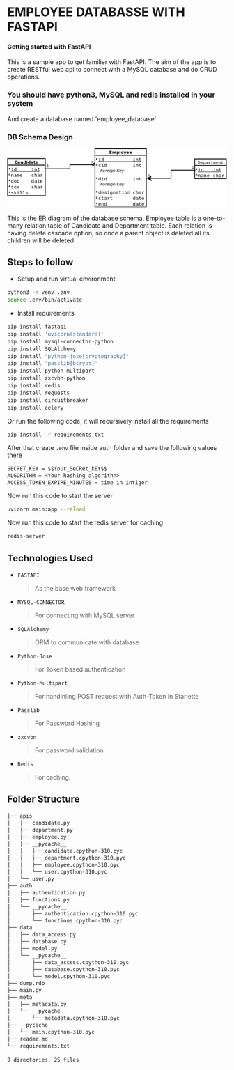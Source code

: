 # EMPLOYEE DATABASSE WITH FASTAPI

#### Getting started with FastAPI
This is a sample app to get familier with FastAPI. The aim of the app is to create RESTful web api to connect with a MySQL database and do CRUD operations.


### You should have python3, MySQL and redis installed in your system
And create a database named 'employee_database'

### DB Schema Design

![ER Diagram!](Diagram1.png "ER Diagram")

This is the ER diagram of the database schema. Employee table is a one-to-many relation table of Candidate and Department table. Each relation is having delete cascade option, so once a parent object is deleted all its children will be deleted.


## Steps to follow

- Setup and run virtual environment
``` bash
python3 -m venv .env
source .env/bin/activate
```
- Install requirements
``` bash
pip install fastapi
pip install 'uvicorn[standard]'
pip install mysql-connector-python
pip install SQLAlchemy
pip install "python-jose[cryptography]"
pip install "passlib[bcrypt]"
pip install python-multipart
pip install zxcvbn-python
pip install redis
pip install requests
pip install circuitbreaker
pip install celery
```
Or run the following code, it will recursively install all the requirements
``` bash
pip install -r requirements.txt
```
After that create ```.env``` file inside auth folder and save the following values there
```.env
SECRET_KEY = $$Your_SeCRet_kEY$$
ALGORITHM = <Your hashing algorithn>
ACCESS_TOKEN_EXPIRE_MINUTES = time in intiger
```

Now run this code to start the server
``` bash
uvicorn main:app --reload
```
Now run this code to start the redis server for caching
``` bash
redis-server
```
## Technologies Used
* `FASTAPI`
    > As the base web framework

* `MYSQL-CONNECTOR`
    > For connecting with MySQL server

* `SQLAlchemy`
    > ORM to communicate with database

* `Python-Jose`
    > For Token based authentication

* `Python-Multipart`
    > For handinling POST request with Auth-Token in Starlette

* `Passlib`
    > For Password Hashing

* `zxcvbn`
    > For password validation

* `Redis`
    > For caching.



## Folder Structure


```
├── apis
│   ├── candidate.py
│   ├── department.py
│   ├── employee.py
│   ├── __pycache__
│   │   ├── candidate.cpython-310.pyc
│   │   ├── department.cpython-310.pyc
│   │   ├── employee.cpython-310.pyc
│   │   └── user.cpython-310.pyc
│   └── user.py
├── auth
│   ├── authentication.py
│   ├── functions.py
│   └── __pycache__
│       ├── authentication.cpython-310.pyc
│       └── functions.cpython-310.pyc
├── data
│   ├── data_access.py
│   ├── database.py
│   ├── model.py
│   └── __pycache__
│       ├── data_access.cpython-310.pyc
│       ├── database.cpython-310.pyc
│       └── model.cpython-310.pyc
├── dump.rdb
├── main.py
├── meta
│   ├── metadata.py
│   └── __pycache__
│       └── metadata.cpython-310.pyc
├── __pycache__
│   └── main.cpython-310.pyc
├── readme.md
└── requirements.txt

9 directories, 25 files
```